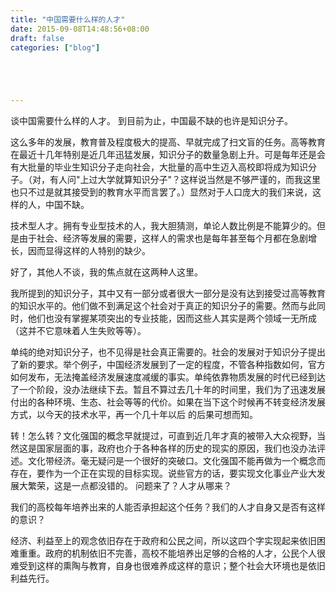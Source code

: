 ```yaml
---
title: "中国需要什么样的人才"
date: 2015-09-08T14:48:56+08:00
draft: false
categories: ["blog"]





---
```


谈中国需要什么样的人才。
到目前为止，中国最不缺的也许是知识分子。

<!--more-->

这么多年的发展，教育普及程度极大的提高、早就完成了扫文盲的任务。高等教育在最近十几年特别是近几年迅猛发展，知识分子的数量急剧上升。可是每年还是会有大批量的毕业生知识分子走向社会，大批量的高中生迈入高校即将成为知识分子。（对，有人问"上过大学就算知识分子"？这样说当然是不够严谨的，而我这里也只不过是就其接受到的教育水平而言罢了。）显然对于人口庞大的我们来说，这样的人，中国不缺。

技术型人才。拥有专业型技术的人，我大胆猜测，单论人数比例是不能算少的。但是由于社会、经济等发展的需要，这样人的需求也是每年甚至每个月都在急剧增长，因而显得这样的人特别的缺少。

好了，其他人不谈，我的焦点就在这两种人这里。

我所提到的知识分子，其中又有一部分或者很大一部分是没有达到接受过高等教育的知识水平的。他们做不到满足这个社会对于真正的知识分子的需要。然而与此同时，他们也没有掌握某项突出的专业技能，因而这些人其实是两个领域一无所成（这并不它意味着人生失败等等）。

单纯的绝对知识分子，也不见得是社会真正需要的。社会的发展对于知识分子提出了新的要求。举个例子，中国经济发展到了一定的程度，不管各种指数如何，官方如何发布，无法掩盖经济发展速度减缓的事实。单纯依靠物质发展的时代已经到达了一个阶段，没办法继续下去。暂且不算过去几十年的时间里，我们为了迅速发展付出的各种环境、生态、社会等等的代价。如果在当下这个时候再不转变经济发展方式，以今天的技术水平，再一个几十年以后 的后果可想而知。

转！怎么转？文化强国的概念早就提过，可直到近几年才真的被带入大众视野，当然这是国家层面的事，政府也介于各种各样的历史的现实的原因，我们也没办法评述。文化带经济。毫无疑问是一个很好的突破口。文化强国不能再做为一个概念而存在，要作为一个正在实现的目标实现。说些官方的话，要实现文化事业产业大发展大繁荣，这是一点都没错的。
问题来了？人才从哪来？

我们的高校每年培养出来的人能否承担起这个任务？我们的人才自身又是否有这样的意识？

经济、利益至上的观念依旧存在于政府和公民之间，所以这四个字实现起来依旧困难重重。政府的机制依旧不完善，高校不能培养出足够的合格的人才，公民个人很难受到这样的熏陶与教育，自身也很难养成这样的意识；整个社会大环境也是依旧利益先行。

